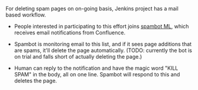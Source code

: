 For deleting spam pages on on-going basis, Jenkins project has a mail based workflow.

* People interested in participating to this effort joins [spambot ML](https://groups.google.com/forum/#!forum/jenkinsci-spambot),
  which receives email notifications from Confluence.

* Spambot is monitoring email to this list, and if it sees page additions that are spams, it'll delete the page
  automatically. (TODO: currently the bot is on trial and falls short of actually deleting the page.)

* Human can reply to the notification and have the magic word "KILL SPAM" in the body, all on one line.
  Spambot will respond to this and deletes the page.